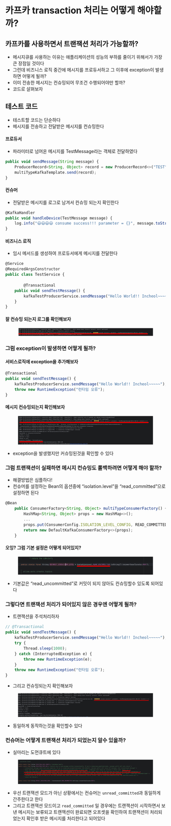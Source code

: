 # 카프카 transaction 처리는 어떻게 해야할까?

## 카프카를 사용하면서 트랜잭션 처리가 가능할까?

* 메시지큐를 사용하는 이유는 애플리케이션의 성능의 부하를 줄이기 위해서가 가장 큰 장점일 것이다
* 그런데 비즈니스 로직 중간에 메시지를 프로듀서하고 그 이후에 exception이 발생하면 어떻게 될까?
* 이미 전송한 메시지는 컨슈밍되어 무조건 수행되어야만 할까?
* 코드로 살펴보자

## 테스트 코드

* 테스트할 코드는 단순하다
* 메시지를 전송하고 전달받은 메시지를 컨슈밍한다

#### 프로듀서

* 파라미터로 넘어온 메시지를 TestMessage라는 객체로 전달하였다

```jsx
public void sendMessage(String message) {
    ProducerRecord<String, Object> record = new ProducerRecord<>("TEST", TestMessage.builder().message(message).build());
    multiTypeKafkaTemplate.send(record);
}
```

#### 컨슈머

* 전달받은 메시지를 로그로 남겨서 컨슈밍 되는지 확인한다

```jsx
@KafkaHandler
public void handleDevice(TestMessage message) {
    log.info("😃😃😃😃 consume success!!! parameter = {}", message.toString());
}
```

#### 비즈니스 로직

* 임시 메서드를 생성하여 프로듀서에게 메시지를 전달한다

```jsx
@Service
@RequiredArgsConstructor
public class TestService {

		@Transactional
    public void sendTestMessage() {
        kafkaTestProducerService.sendMessage("Hello World!! Incheol~~~~~");
    }
}
```

#### 잘 컨슈밍 되는지 로그를 확인해보자

<figure><img src="../../.gitbook/assets/1.png" alt=""><figcaption></figcaption></figure>

### 그럼 exception이 발생하면 어떻게 될까?

#### 서비스로직에 exception을 추가해보자

```jsx
@Transactional
public void sendTestMessage() {
    kafkaTestProducerService.sendMessage("Hello World!! Incheol~~~~~");
    throw new RuntimeException("런타임 오류");
}
```

#### 메시지 컨슈밍되는지 확인해보자

<figure><img src="../../.gitbook/assets/2 (7).png" alt=""><figcaption></figcaption></figure>

* exception을 발생했지만 커슈밍된것을 확인할 수 있다

### 그럼 트랜잭션이 실패하면 메시지 컨슈밍도 롤백하려면 어떻게 해야 할까?

* 해결방법은 심플하다!
* 컨슈머를 설정하는 Bean의 옵션중에 “isolation.level”을 “read\_committed”으로 설정하면 된다

```jsx
@Bean
    public ConsumerFactory<String, Object> multiTypeConsumerFactory() {
        HashMap<String, Object> props = new HashMap<>();
        ...
        props.put(ConsumerConfig.ISOLATION_LEVEL_CONFIG, READ_COMMITTED);
        return new DefaultKafkaConsumerFactory<>(props);
    }
```

#### 오잉? 그럼 기본 설정은 어떻게 되어있지?

<figure><img src="../../.gitbook/assets/3 (3).png" alt=""><figcaption></figcaption></figure>

* 기본값은 “read\_uncommitted”로 커밋이 되지 않아도 컨슈밍할수 있도록 되어있다

### 그렇다면 트랜잭션 처리가 되어있지 않은 경우엔 어떻게 될까?

* 트랜잭션을 주석처리하자

```jsx
// @Transactional
public void sendTestMessage() {
    kafkaTestProducerService.sendMessage("Hello World!! Incheol~~~~~");
    try {
        Thread.sleep(1000);
    } catch (InterruptedException e) {
        throw new RuntimeException(e);
    }
    throw new RuntimeException("런타임 오류");
}
```

* 그리고 컨슈밍되는지 확인해보자

<figure><img src="../../.gitbook/assets/4.png" alt=""><figcaption></figcaption></figure>

* 동일하게 동작하는것을 확인할수 있다

### 컨슈머는 어떻게 트랜잭션 처리가 되었는지 알수 있을까?

* 실마리는 도먼큐트에 있다

<figure><img src="../../.gitbook/assets/5 (3).png" alt=""><figcaption></figcaption></figure>

* 우선 트랜잭션 모드가 아닌 상황에서는 컨슈머는 `unread_committed`과 동일하게 간주한다고 한다
* 그리고 트랜잭션 모드이고 `read_committed` 일 경우에는 트랜잭션이 시작하면서 보낸 메시지는 보류되고 트랜잭션이 완료되면 오프셋을 확인하여 트랜잭션이 처리되었는지 확인후 받은 메시지를 처리한다고 되어있다
